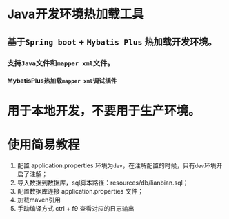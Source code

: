 # Java开发环境热加载工具

## 基于`Spring boot` + `Mybatis Plus` 热加载开发环境。
### 支持`Java`文件和`mapper xml`文件。
#### MybatisPlus热加载`mapper xml`调试插件
# 用于本地开发，不要用于生产环境。

# 使用简易教程
1. 配置 application.properties 环境为`dev`，在注解配置的时候，只有`dev`环境开启了注解；
2. 导入数据到数据库，sql脚本路径：resources/db/lianbian.sql；
3. 配置数据库连接 application.properties 文件；
4. 加载maven引用
5. 手动编译方式 ctrl + f9 查看对应的日志输出
